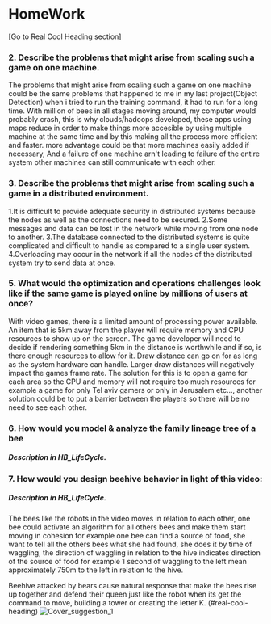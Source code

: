 # HomeWork
[Go to Real Cool Heading section]
### 2. Describe the problems that might arise from scaling such a game on one machine.
   The problems that might arise from scaling such a game on one machine could
   be the same problems that happened to me in my last project(Object Detection) when i tried to run the training command,
   it had to run for a long time. With million of bees in all stages moving around, my computer would probably crash, this is why
   clouds/hadoops developed, these apps using maps reduce in order to make things more accesible by using multiple machine
   at the same time and by this making  all the process more efficient and faster.
   more advantage could be that more machines easily added if necessary, And a failure of one machine arn't leading to failure of the entire system
   other machines can still communicate with each other.
   
### 3. Describe the problems that might arise from scaling such a game in a distributed environment.
   1.It is difficult to provide adequate security in distributed systems because the nodes as well as the connections need to be secured.
   2.Some messages and data can be lost in the network while moving from one node to another.
   3.The database connected to the distributed systems is quite complicated and difficult to handle as compared to a single user system.
   4.Overloading may occur in the network if all the nodes of the distributed system try to send data at once.
   
  ###  5. What would the optimization and operations challenges look like if the same game is played online by millions of users at once?
  
  With video games, there is a limited amount of processing power available. An item that is 5km away from the player will require memory and CPU resources to show up on the screen. The game developer will need to decide if rendering something 5km in the distance is worthwhile and if so, is there enough resources to allow for it.
  Draw distance can go on for as long as the system hardware can handle. Larger draw distances will negatively impact the games frame rate.
  The solution for this is to open a game for each area so the CPU and memory will not require too much resources for example a game for only Tel aviv gamers or only in Jerusalem etc..., another solution could be to put a barrier between the players so there will be no need to see each other.

### 6. How would you model & analyze the family lineage tree of a bee
 #####  Description in HB_LifeCycle.
 
   
### 7. How would you design beehive behavior in light of this video:

##### Description in HB_LifeCycle.
   The bees like the robots in the video moves in relation to each other, one bee could activate an algorithm for all others bees and make them start  moving in cohesion for example one bee can find a source of food, she want to tell all the others bees what she had found, she does it by time of waggling, the direction of waggling in relation to the hive indicates direction of the source of food for example 1 second of waggling to the left mean approximately 750m to the left in relation to the hive.
   
   Beehive attacked by bears cause natural response that  make the bees  rise up together and defend their queen just like the robot when its get the command to        move, building a tower or creating the letter K.
   (#real-cool-heading)
  ![Cover_suggestion_1](https://user-images.githubusercontent.com/108065131/185954100-c207e1bc-fcb4-4734-97a0-e3d67f04c9f5.jpg)


